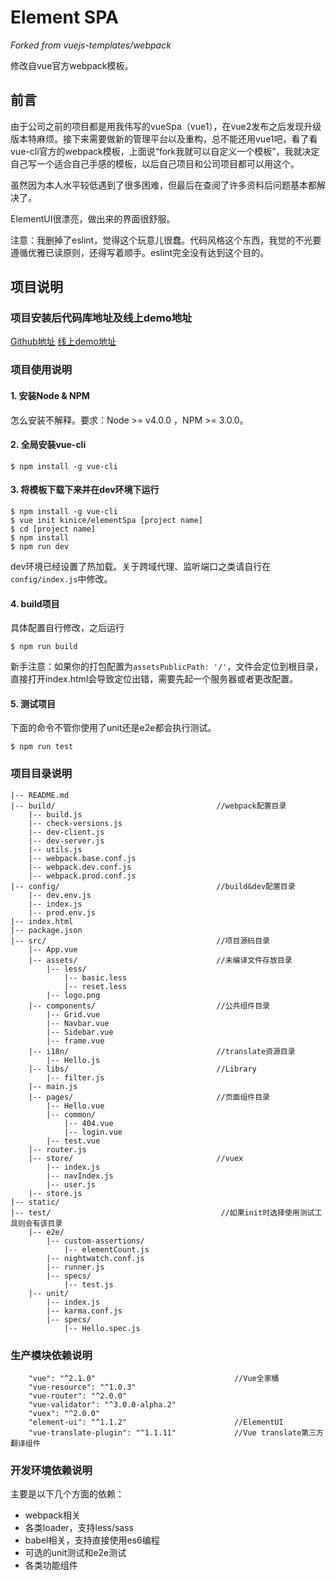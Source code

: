 # Element SPA

*Forked from vuejs-templates/webpack*

修改自vue官方webpack模板。

## 前言

由于公司之前的项目都是用我伟写的vueSpa（vue1），在vue2发布之后发现升级版本特麻烦。接下来需要做新的管理平台以及重构，总不能还用vue1吧，看了看vue-cli官方的webpack模板，上面说“fork我就可以自定义一个模板”，我就决定自己写一个适合自己手感的模板，以后自己项目和公司项目都可以用这个。

虽然因为本人水平较低遇到了很多困难，但最后在查阅了许多资料后问题基本都解决了。

ElementUI很漂亮，做出来的界面很舒服。

注意：我删掉了eslint，觉得这个玩意儿很蠢。代码风格这个东西，我觉的不光要遵循优雅已读原则，还得写着顺手。eslint完全没有达到这个目的。

## 项目说明

### 项目安装后代码库地址及线上demo地址

[Github地址](https://github.com/Kinice/Element-SPA-Sample)
[线上demo地址](https://kinice.github.io/Element-SPA-Sample)

### 项目使用说明

#### 1. 安装Node & NPM

  怎么安装不解释。要求：Node >= v4.0.0 ，NPM >= 3.0.0。

#### 2. 全局安装vue-cli

```
$ npm install -g vue-cli
```

#### 3. 将模板下载下来并在dev环境下运行

```
$ npm install -g vue-cli
$ vue init kinice/elementSpa [project name]
$ cd [project name]
$ npm install
$ npm run dev
```
dev环境已经设置了热加载。关于跨域代理、监听端口之类请自行在`config/index.js`中修改。

#### 4. build项目

具体配置自行修改，之后运行

```
$ npm run build
```
新手注意：如果你的打包配置为`assetsPublicPath: '/'`，文件会定位到根目录，直接打开index.html会导致定位出错，需要先起一个服务器或者更改配置。

#### 5. 测试项目

下面的命令不管你使用了unit还是e2e都会执行测试。
```
$ npm run test
```

### 项目目录说明

```
|-- README.md
|-- build/                                    //webpack配置目录
    |-- build.js
    |-- check-versions.js
    |-- dev-client.js
    |-- dev-server.js
    |-- utils.js
    |-- webpack.base.conf.js
    |-- webpack.dev.conf.js
    |-- webpack.prod.conf.js
|-- config/                                   //build&dev配置目录
    |-- dev.env.js
    |-- index.js
    |-- prod.env.js
|-- index.html
|-- package.json
|-- src/                                      //项目源码目录
    |-- App.vue
    |-- assets/                               //未编译文件存放目录
        |-- less/
            |-- basic.less
            |-- reset.less
        |-- logo.png
    |-- components/                           //公共组件目录
        |-- Grid.vue
        |-- Navbar.vue
        |-- Sidebar.vue
        |-- frame.vue
    |-- i18n/                                 //translate资源目录
        |-- Hello.js
    |-- libs/                                 //Library
        |-- filter.js
    |-- main.js
    |-- pages/                                //页面组件目录
        |-- Hello.vue
        |-- common/
            |-- 404.vue
            |-- login.vue
        |-- test.vue
    |-- router.js
    |-- store/                                //vuex
        |-- index.js
        |-- navIndex.js
        |-- user.js
    |-- store.js
|-- static/
|-- test/                                      //如果init时选择使用测试工具则会有该目录
    |-- e2e/
        |-- custom-assertions/
            |-- elementCount.js
        |-- nightwatch.conf.js
        |-- runner.js
        |-- specs/
            |-- test.js
    |-- unit/
        |-- index.js
        |-- karma.conf.js
        |-- specs/
            |-- Hello.spec.js
```
### 生产模块依赖说明

```
    "vue": "^2.1.0"                               //Vue全家桶
    "vue-resource": "^1.0.3"
    "vue-router": "^2.0.0"
    "vue-validator": "^3.0.0-alpha.2"
    "vuex": "^2.0.0"
    "element-ui": "^1.1.2"                        //ElementUI
    "vue-translate-plugin": "^1.1.11"             //Vue translate第三方翻译组件
```

### 开发环境依赖说明

主要是以下几个方面的依赖：

* webpack相关
* 各类loader，支持less/sass
* babel相关，支持直接使用es6编程
* 可选的unit测试和e2e测试
* 各类功能组件
